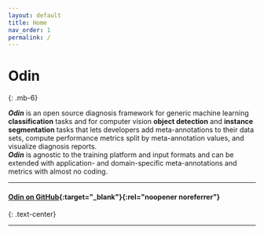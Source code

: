 ```yaml
---
layout: default
title: Home
nav_order: 1
permalink: /
---
```


# Odin
{: .mb-6}

**_Odin_**  is an open source diagnosis framework for generic machine learning **classification** tasks and for computer vision **object detection** and **instance segmentation** tasks that lets developers add meta-annotations to their data sets, compute performance metrics split by meta-annotation values, and visualize diagnosis reports.
<br>
**_Odin_**  is agnostic to the training platform and input formats and can be extended with application- and domain-specific meta-annotations and metrics with almost no coding.
<br>

<hr>

#### [Odin on GitHub](//github.com/rnt-pmi/odin){:target="_blank"}{:rel="noopener noreferrer"}
{: .text-center}

<hr>

